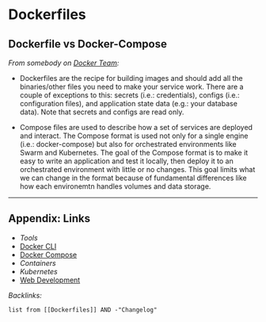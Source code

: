 # Dockerfiles

## Dockerfile vs Docker-Compose

*From somebody on [Docker Team](https://github.com/docker/compose/issues/5523):*

* Dockerfiles are the recipe for building images and should add all the binaries/other files you need to make your service work. There are a couple of exceptions to this: secrets (i.e.: credentials), configs (i.e.: configuration files), and application state data (e.g.: your database data). Note that secrets and configs are read only.

* Compose files are used to describe how a set of services are deployed and interact. The Compose format is used not only for a single engine (i.e.: docker-compose) but also for orchestrated environments like Swarm and Kubernetes. The goal of the Compose format is to make it easy to write an application and test it locally, then deploy it to an orchestrated environment with little or no changes. This goal limits what we can change in the format because of fundamental differences like how each environemtn handles volumes and data storage.

---

## Appendix: Links

* *Tools*
* [Docker CLI](Docker%20CLI.md)
* [Docker Compose](Docker%20Compose.md)
* *Containers*
* *Kubernetes*
* [Web Development](../../../../2-Areas/MOCs/Web%20Development.md)

*Backlinks:*

````dataview
list from [[Dockerfiles]] AND -"Changelog"
````
